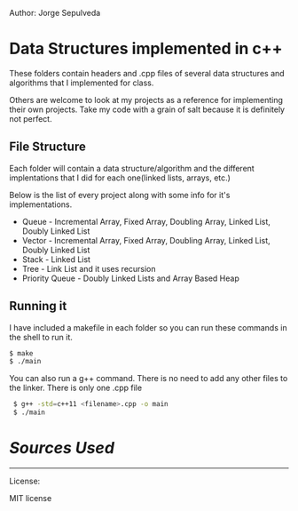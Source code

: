 Author: Jorge Sepulveda  

# Data Structures implemented in c++

These folders contain headers and .cpp files of several data structures and algorithms that I implemented for class.

Others are welcome to look at my projects as a reference for implementing their own projects. Take my code with a grain of salt because it is definitely not perfect.

## File Structure

Each folder will contain a data structure/algorithm and the different implentations that I did for each one(linked lists, arrays, etc.)



Below is the list of every project along with some info for it's implementations.

* Queue - Incremental Array, Fixed Array, Doubling Array, Linked List, Doubly Linked List
* Vector - Incremental Array, Fixed Array, Doubling Array, Linked List, Doubly Linked List
* Stack - Linked List
* Tree - Link List and it uses recursion
* Priority Queue - Doubly Linked Lists and Array Based Heap

## **Running it**

I have included a makefile in each folder so you can run these commands in the shell to run it.

```sh
$ make
$ ./main
```

You can also run a g++ command. There is no need to add any other files to the linker. There is only one .cpp file

```sh
 $ g++ -std=c++11 <filename>.cpp -o main  
 $ ./main  
```
# *Sources Used*

----

License:

MIT license


[//]: # (These are reference links used in the body of this note and get stripped out when the markdown processor does its job. There is no need to format nicely because it shouldn't be seen. Thanks SO - http://stackoverflow.com/questions/4823468/store-comments-in-markdown-syntax)


   [Geeks for geeks]: <https://www.geeksforgeeks.org/initialize-a-vector-in-cpp-different-ways/>
   [stack overflow]: <https://stackpverflow.com>
   [Github]: <http://github.io>
